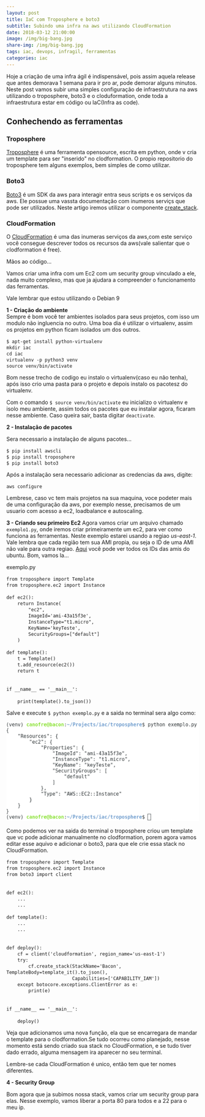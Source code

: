```yaml
---
layout: post
title: IaC com Troposphere e boto3
subtitle: Subindo uma infra na aws utilizando CloudFormation
date: 2018-03-12 21:00:00
image: /img/big-bang.jpg
share-img: /img/big-bang.jpg
tags: iac, devops, infragil, ferramentas
categories: iac
---
```


Hoje a criação de uma infra ágil é indispensável, pois assim aquela release que antes demorava 1 semana para ir pro ar, pode demorar alguns minutos. Neste post vamos subir uma simples configuração de infraestrutura na aws utilizando o troposphere, boto3 e o cloduformation, onde toda a infraestrutura estar em código  ou IaC(Infra as code).  

## Conhechendo as ferramentas

### Troposphere  
[Troposphere](https://github.com/cloudtools/troposphere) é uma ferramenta opensource, escrita em python, onde v cria um template para ser "inserido" no clodformation. O propio repositorio do troposphere tem alguns exemplos, bem simples de como utilizar.

### Boto3  

[Boto3](http://boto3.readthedocs.io/en/latest/index.html) é um SDK da aws para interagir entra seus scripts e os serviços da aws. Ele possue uma vassta documentação com inumeros serviçs que pode ser utilizados. Neste artigo iremos utilizar o componente [create_stack](http://boto3.readthedocs.io/en/latest/reference/services/cloudformation.html?highlight=create_stack#CloudFormation.Client.create_stack).


### CloudFormation  
O [CloudFormation](https://aws.amazon.com/cloudformation/) é uma das inumeras serviços da aws,com este serviço você consegue descrever todos os recursos da aws(vale salientar que o clodformation é free).


Mãos ao código...

Vamos criar uma infra com um Ec2 com um security group vinculado a ele, nada muito complexo, mas que ja ajudara a compreender o funcionamento das ferramentas.

Vale lembrar que estou utilizando o Debian 9

**1 - Criação do ambiente**  
Sempre é bom você ter ambientes isolados para seus projetos, com isso um modulo não ingluencia no outro. Uma boa dia é utilizar o virtualenv, assim os projetos em python ficam isolados um dos outros.

```
$ apt-get install python-virtualenv
mkdir iac
cd iac
virtualenv -p python3 venv
source venv/bin/activate
```

Bom nesse trecho de codigo eu instalo o virtualenv(caso eu não tenha), após isso crio uma pasta para o projeto e depois instalo os pacotesz do virtualenv.

Com o comando `$ source venv/bin/activate` eu inicializo o virtualenv e isolo meu ambiente, assim todos os pacotes que eu instalar agora, ficaram nesse ambiente. Caso queira sair, basta digitar `deactivate`.

**2 - Instalação de pacotes**

Sera necessario a instalação de alguns pacotes...

```
$ pip install awscli  
$ pip install troposphere   
$ pip install boto3
```

Após a instalação sera necessario adicionar as credencias da aws, digite:

```
aws configure
```

Lembrese, caso vc tem mais projetos na sua maquina, voce podeter mais de uma configuração da aws, por exemplo nesse, precisamos de um usuario com acesso a ec2, loadbalance e autoscaling.

**3 - Criando seu primeiro Ec2**
Agora vamos criar um arquivo chamado `exemplo1.py`, onde iremos criar primeiramente um ec2, para ver como funciona as ferramentas. Neste exemplo estarei usando a regiao *us-east-1*. Vale lembra que cada região tem sua AMI propia, ou seja o ID de uma AMI não vale para outra regiao. [Aqui](https://cloud-images.ubuntu.com/locator/ec2/) você pode ver todos os IDs das amis do ubuntu. Bom, vamos la...

exemplo.py
```
from troposphere import Template
from troposphere.ec2 import Instance

def ec2():
    return Instance(
        "ec2",
        ImageId='ami-43a15f3e',
        InstanceType="t1.micro",
        KeyName='keyTeste',
        SecurityGroups=["default"]
    )

def template():
    t = Template()
    t.add_resource(ec2())
    return t


if __name__ == '__main__':

    print(template().to_json())
```

Salve e execute `$ python exemplo.py` e a saida no terminal sera algo como:

![exemplo](/img/troposphere1.png)

Como podemos ver na saida do terminal o troposphere criou um template que vc pode adicionar manualmente no clodformation, porem agora vamos editar esse aquivo e adicionar o boto3, para que ele crie essa stack no CloudFormation.


```
from troposphere import Template
from troposphere.ec2 import Instance
from boto3 import client


def ec2():
    ...
    ...

def template():
    ...
    ...


def deploy():
    cf = client('cloudformation', region_name='us-east-1')
    try:
        cf.create_stack(StackName='Bacon', TemplateBody=template_it().to_json(),
                        Capabilities=['CAPABILITY_IAM'])
    except botocore.exceptions.ClientError as e:
        print(e)


if __name__ == '__main__':

    deploy()
```
Veja que adicionamos uma nova função, ela que se encarregara de mandar o template para o clodformation.Se tudo ocorreu como planejado, nesse momento está sendo criado sua stack no CloudFormation, e se tudo tiver dado errado, alguma mensagem ira aparecer no seu terminal.

Lembre-se cada CloudFormation é unico, então tem que ter nomes diferentes.


**4 - Security Group**

Bom agora que ja subimos nossa stack, vamos criar um security group para elas. Nesse exemplo, vamos liberar a porta 80 para todos e a 22 para o meu ip.
